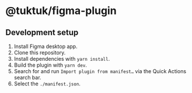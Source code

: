 # @tuktuk/figma-plugin

## Development setup

1. Install Figma desktop app.
2. Clone this repository.
3. Install dependencies with `yarn install`.
4. Build the plugin with `yarn dev`.
5. Search for and run `Import plugin from manifest…` via the Quick Actions search bar.
6. Select the `./manifest.json`.
